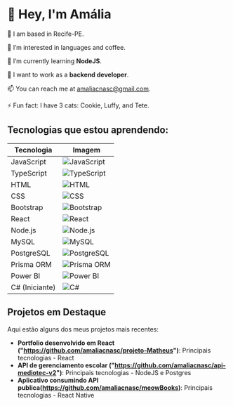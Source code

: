 # 👋 Hey, I'm Amália

🌱 I am based in Recife-PE.

👀 I’m interested in languages and coffee.

💞️ I’m currently learning **NodeJS**.

💞️ I want to work as a **backend developer**.

📫 You can reach me at [amaliacnasc@gmail.com](mailto:amaliacnasc@gmail.com).

⚡ Fun fact: I have 3 cats: Cookie, Luffy, and Tete.

## Tecnologias que estou aprendendo:

| Tecnologia        | Imagem                                      |
|-------------------|---------------------------------------------|
| JavaScript        | ![JavaScript](https://img.icons8.com/color/48/000000/javascript.png) |
| TypeScript        | ![TypeScript](https://img.icons8.com/color/48/000000/typescript.png) |
| HTML              | ![HTML](https://img.icons8.com/color/48/000000/html-5.png) |
| CSS               | ![CSS](https://img.icons8.com/color/48/000000/css3.png) |
| Bootstrap         | ![Bootstrap](https://img.icons8.com/color/48/000000/bootstrap.png) |
| React             | ![React](https://img.icons8.com/color/48/000000/react-native.png) |
| Node.js           | ![Node.js](https://img.icons8.com/color/48/000000/nodejs.png) |
| MySQL             | ![MySQL](https://img.icons8.com/color/48/000000/mysql.png) |
| PostgreSQL        | ![PostgreSQL](https://img.icons8.com/color/48/000000/postgreesql.png) |
| Prisma ORM        | ![Prisma ORM](https://img.icons8.com/color/48/000000/prisma.png) |
| Power BI          | ![Power BI](https://img.icons8.com/color/48/000000/power-bi.png) |
| C# (Iniciante)    | ![C#](https://img.icons8.com/color/48/000000/c-sharp-logo.png) |

## Projetos em Destaque

Aqui estão alguns dos meus projetos mais recentes:

- **Portfolio desenvolvido em React ("https://github.com/amaliacnasc/projeto-Matheus")**: Principais tecnologias - React 
- **API de gerenciamento escolar  ("https://github.com/amaliacnasc/api-mediotec-v2")**:  Principais tecnologias - NodeJS e Postgres
- **Aplicativo consumindo API publica(https://github.com/amaliacnasc/meowBooks)**: Principais tecnologias - React Native 


<!---
amaliacnasc/amaliacnasc is a ✨ special ✨ repository because its `README.md` (this file) appears on your GitHub profile.
You can click the Preview link to take a look at your changes.
--->
